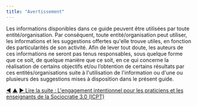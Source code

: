 ```yaml
---
title: "Avertissement"
---
```



Les informations disponibles dans ce guide peuvent être utilisées par toute entité/organisation. Par conséquent, toute entité/organisation peut utiliser, les informations et les suggestions offertes qu'elle trouve utiles, en fonction des particularités de son activité. Afin de lever tout doute, les auteurs de ces informations ne seront pas tenus responsables, sous quelque forme que ce soit, de quelque manière que ce soit, en ce qui concerne la réalisation de certains objectifs et/ou l’obtention de certains résultats par ces entités/organisations suite à l'utilisation de l'information ou d'une ou plusieurs des suggestions mises à disposition dans le présent guide.


<div class="bottom-nav">
<a href="license.html" title="Retour à : Licence">◀</a> <a href="appendix.html" title="Remonter: Annexe">▲</a> <a href="icpt.html" title="Lire la suite : L&#x27;engagement intentionnel pour les praticiens et les enseignants de la Sociocratie 3.0 (ICPT)">▶ Lire la suite : L&#x27;engagement intentionnel pour les praticiens et les enseignants de la Sociocratie 3.0 (ICPT)</a>
</div>


<script type="text/javascript">
Mousetrap.bind('g n', function() {
    window.location.href = 'icpt.html';
    return false;
});
</script>

